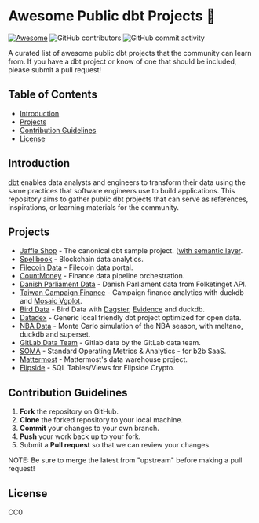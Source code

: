 # Awesome Public dbt Projects 🌟
[![Awesome](https://awesome.re/badge.svg)](https://github.com/sindresorhus/awesome#readme) <img alt="GitHub contributors" src="https://img.shields.io/github/contributors/InfuseAI/awesome-public-dbt-projects"> <img alt="GitHub commit activity" src="https://img.shields.io/github/commit-activity/m/InfuseAI/awesome-public-dbt-projects">

A curated list of awesome public dbt projects that the community can learn from. If you have a dbt project or know of one that should be included, please submit a pull request!

## Table of Contents

- [Introduction](#introduction)
- [Projects](#projects)
- [Contribution Guidelines](#contribution-guidelines)
- [License](#license)

## Introduction

[dbt](https://www.getdbt.com/) enables data analysts and engineers to transform their data using the same practices that software engineers use to build applications. This repository aims to gather public dbt projects that can serve as references, inspirations, or learning materials for the community.

## Projects

- [Jaffle Shop](https://github.com/dbt-labs/jaffle_shop) - The canonical dbt sample project. ([with semantic layer](https://github.com/infuseai/jaffle-sl-template).
- [Spellbook](https://github.com/duneanalytics/spellbook) - Blockchain data analytics.
- [Filecoin Data](https://github.com/davidgasquez/filecoin-data-portal) - Filecoin data portal.
- [CountMoney](https://github.com/flyanakin/CountMoney) - Finance data pipeline orchestration.
- [Danish Parliament Data](https://github.com/bgarcevic/danish-democracy-data) - Danish Parliament data from Folketinget API.
- [Taiwan Campaign Finance](https://github.com/g0v/tw_campaign_finance) - Campaign finance analytics with duckdb and [Mosaic Vgplot](https://uwdata.github.io/mosaic/vgplot/).
- [Bird Data](https://github.com/dagster-io/mdsfest-opensource-mds) - Bird Data with [Dagster](https://dagster.io/), [Evidence](https://evidence.dev/) and duckdb.
- [Datadex](https://github.com/davidgasquez/datadex) - Generic local friendly dbt project optimized for open data.
- [NBA Data](https://github.com/matsonj/nba-monte-carlo) - Monte Carlo simulation of the NBA season, with meltano, duckdb and superset.
- [GitLab Data Team](https://gitlab.com/gitlab-data/analytics) - Gitlab data by the GitLab data team.
- [SOMA](https://github.com/Levers-Labs/SOMA-B2B-SaaS) - Standard Operating Metrics & Analytics - for b2b SaaS.
- [Mattermost](https://github.com/mattermost/mattermost-data-warehouse/tree/master/transform/snowflake-dbt) - Mattermost's data warehouse project.
- [Flipside](https://github.com/FlipsideCrypto/sql_models) - SQL Tables/Views for Flipside Crypto.


## Contribution Guidelines

1. **Fork** the repository on GitHub.
2. **Clone** the forked repository to your local machine.
3. **Commit** your changes to your own branch.
4. **Push** your work back up to your fork.
5. Submit a **Pull request** so that we can review your changes.

NOTE: Be sure to merge the latest from "upstream" before making a pull request!

## License

CC0
